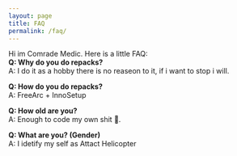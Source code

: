 ```yaml
---
layout: page
title: FAQ
permalink: /faq/
---
```


Hi im Comrade Medic. Here is a little FAQ:                                                                                   
**Q: Why do you do repacks?**                                                                                          
A: I do it as a hobby there is no reaseon to it, if i want to stop i will.                                                          

**Q: How do you do repacks?**                                                                                               
A: FreeArc + InnoSetup

**Q: How old are you?**                                                                                                           
A: Enough to code my own shit 🙂.

**Q: What are you? (Gender)**                                                                             
A: I idetify my self as Attact Helicopter